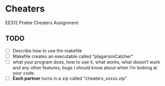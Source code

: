 # Cheaters
EE312 Priebe Cheaters Assignment

## TODO
- [ ] Describe how to use the makefile
- [ ] Makefile creates an executable called "plagarismCatcher"
- [ ] what your program does, how to use it, what works, what doesn’t work and any other features, bugs I should know about when I’m looking at your code.
- [ ] **Each partner** turns in a zip called "cheaters_xxxxx.zip"

